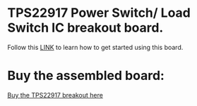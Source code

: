 # TPS22917 Power Switch/ Load Switch IC breakout board.

Follow this <a href="https://www.oakdev.tech/tutorials-new-products/tutorial-getting-started-with-the-tps22917-load-switch-from-texas-instruments#/">LINK</a> to learn how to get started using this board.

# Buy the assembled board:

<a href="https://www.oakdev.tech/store/p1/TPS22917-Breakout.html#/">Buy the TPS22917 breakout here</a>
